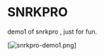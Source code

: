 # SNRKPRO
demo1 of snrkpro , just for fun.

[![snrkpro-demo1.png](https://i.postimg.cc/FHmPFcqV/snrkpro-demo1.png)]



